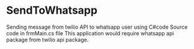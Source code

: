 # SendToWhatsapp
Sending message from twilio API to whatsapp user using C#code
Source code in frmMain.cs file
This application would require whatsapp api package from twilio api package.
